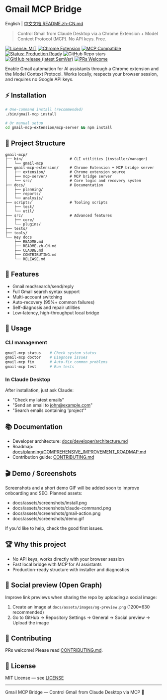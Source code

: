 # Gmail MCP Bridge

English | [中文文档 README.zh-CN.md](./README.zh-CN.md)

> Control Gmail from Claude Desktop via a Chrome Extension + Model Context Protocol (MCP). No API keys. Free.

[![License: MIT](https://img.shields.io/badge/License-MIT-yellow.svg)](https://opensource.org/licenses/MIT)
[![Chrome Extension](https://img.shields.io/badge/Chrome-Extension-blue.svg)](https://developer.chrome.com/docs/extensions/)
[![MCP Compatible](https://img.shields.io/badge/MCP-Compatible-green.svg)](https://modelcontextprotocol.io/)
[![Status: Production Ready](https://img.shields.io/badge/Status-Production%20Ready-brightgreen.svg)](https://github.com/cafferychen777/gmail-mcp)
![GitHub Repo stars](https://img.shields.io/github/stars/cafferychen777/gmail-mcp?style=social)
[![GitHub release (latest SemVer)](https://img.shields.io/github/v/release/cafferychen777/gmail-mcp?sort=semver)](https://github.com/cafferychen777/gmail-mcp/releases)
[![PRs Welcome](https://img.shields.io/badge/PRs-welcome-brightgreen.svg)](CONTRIBUTING.md)

Enable Gmail automation for AI assistants through a Chrome extension and the Model Context Protocol. Works locally, respects your browser session, and requires no Google API keys.

## ⚡ Installation

```bash
# One-command install (recommended)
./bin/gmail-mcp install

# Or manual setup
cd gmail-mcp-extension/mcp-server && npm install
```

## 📁 Project Structure

```
gmail-mcp/
├── bin/                     # CLI utilities (installer/manager)
│   └── gmail-mcp
├── gmail-mcp-extension/     # Chrome Extension + MCP bridge server
│   ├── extension/           # Chrome extension source
│   ├── mcp-server/          # MCP bridge server
│   └── src/                 # Core logic and recovery system
├── docs/                    # Documentation
│   ├── planning/
│   ├── reports/
│   └── analysis/
├── scripts/                 # Tooling scripts
│   ├── test/
│   └── util/
├── src/                     # Advanced features
│   ├── core/
│   └── plugins/
├── tests/
├── tools/
└── Key docs
    ├── README.md
    ├── README.zh-CN.md
    ├── CLAUDE.md
    ├── CONTRIBUTING.md
    └── RELEASE.md
```

## 🚀 Features

- Gmail read/search/send/reply
- Full Gmail search syntax support
- Multi-account switching
- Auto-recovery (95%+ common failures)
- Self-diagnosis and repair utilities
- Low-latency, high-throughput local bridge

## 🎯 Usage

### CLI management

```bash
gmail-mcp status    # Check system status
gmail-mcp doctor    # Diagnose issues
gmail-mcp fix       # Auto-fix common problems
gmail-mcp test      # Run tests
```

### In Claude Desktop

After installation, just ask Claude:
- "Check my latest emails"
- "Send an email to john@example.com"
- "Search emails containing 'project'"

## 📚 Documentation

- Developer architecture: [docs/developer/architecture.md](docs/developer/architecture.md)
- Roadmap: [docs/planning/COMPREHENSIVE_IMPROVEMENT_ROADMAP.md](docs/planning/COMPREHENSIVE_IMPROVEMENT_ROADMAP.md)
- Contribution guide: [CONTRIBUTING.md](CONTRIBUTING.md)

## 🎬 Demo / Screenshots

Screenshots and a short demo GIF will be added soon to improve onboarding and SEO. Planned assets:

- docs/assets/screenshots/install.png
- docs/assets/screenshots/claude-command.png
- docs/assets/screenshots/gmail-action.png
- docs/assets/screenshots/demo.gif

If you'd like to help, check the good first issues.

## 🏆 Why this project

- No API keys, works directly with your browser session
- Fast local bridge with MCP for AI assistants
- Production-ready structure with installer and diagnostics

## 🔗 Social preview (Open Graph)

Improve link previews when sharing the repo by uploading a social image:

1. Create an image at `docs/assets/images/og-preview.png` (1200×630 recommended)
2. Go to GitHub → Repository Settings → General → Social preview → Upload the image

## 🤝 Contributing

PRs welcome! Please read [CONTRIBUTING.md](CONTRIBUTING.md).

## 📄 License

MIT License — see [LICENSE](LICENSE)

---

Gmail MCP Bridge — Control Gmail from Claude Desktop via MCP 🚀